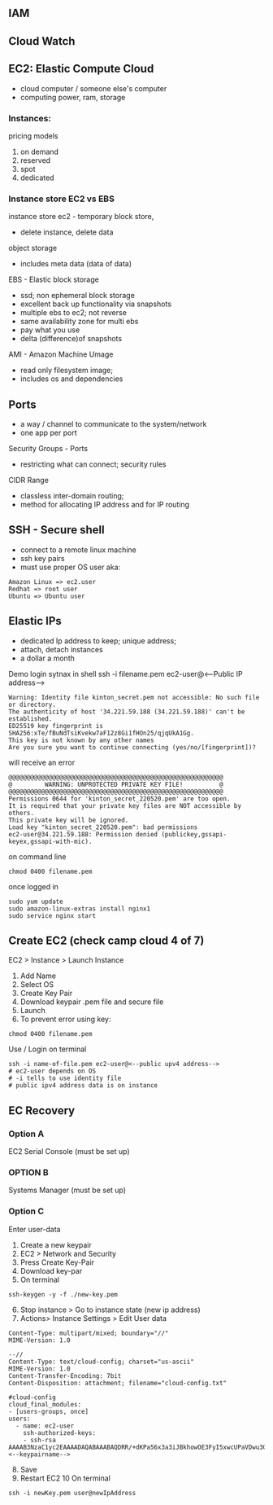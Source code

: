 
## IAM 

## Cloud Watch

## EC2: Elastic Compute Cloud
- cloud computer / someone else's computer
- computing power, ram, storage

### Instances:
pricing models
1. on demand 
2. reserved
3. spot 
4. dedicated 

### Instance store EC2 vs EBS
instance store ec2 - temporary block store, 
- delete instance, delete data

object storage 
- includes meta data (data of data)


EBS - Elastic block storage
- ssd; non ephemeral block storage
- excellent back up functionality via snapshots
- multiple ebs to ec2; not reverse
- same availability zone for multi ebs
- pay what you use
- delta (difference)of snapshots 

AMI - Amazon Machine Umage
- read only filesystem image; 
- includes os and dependencies

## Ports
- a way / channel to communicate to the system/network
- one app per port


Security Groups - Ports
- restricting what can connect; security rules

CIDR Range 
- classless inter-domain routing; 
- method for allocating IP address and for IP routing

## SSH - Secure shell
- connect to a remote linux machine
- ssh key pairs
- must use proper OS user aka:
```
Amazon Linux => ec2.user
Redhat => root user
Ubuntu => Ubuntu user
```

## Elastic IPs
- dedicated Ip address to keep; unique address;
- attach, detach instances
- a dollar a month


Demo
login sytnax in shell
ssh -i filename.pem ec2-user@<--Public IP address-->

```
Warning: Identity file kinton_secret.pem not accessible: No such file or directory.
The authenticity of host '34.221.59.188 (34.221.59.188)' can't be established.
ED25519 key fingerprint is SHA256:xTe/fBuNdTsiKvekw7aF12z8Gi1fHOn25/qjqUkA1Gg.
This key is not known by any other names
Are you sure you want to continue connecting (yes/no/[fingerprint])? 
```

will receive an error
```
@@@@@@@@@@@@@@@@@@@@@@@@@@@@@@@@@@@@@@@@@@@@@@@@@@@@@@@@@@@
@         WARNING: UNPROTECTED PRIVATE KEY FILE!          @
@@@@@@@@@@@@@@@@@@@@@@@@@@@@@@@@@@@@@@@@@@@@@@@@@@@@@@@@@@@
Permissions 0644 for 'kinton_secret_220520.pem' are too open.
It is required that your private key files are NOT accessible by others.
This private key will be ignored.
Load key "kinton_secret_220520.pem": bad permissions
ec2-user@34.221.59.188: Permission denied (publickey,gssapi-keyex,gssapi-with-mic).
```
on command line
```
chmod 0400 filename.pem 
```

once logged in
```
sudo yum update
sudo amazon-linux-extras install nginx1
sudo service nginx start
```

## Create EC2 (check camp cloud 4 of 7)
EC2 > Instance > Launch Instance
1. Add Name
2. Select OS
3. Create Key Pair
4. Download keypair .pem file and secure file
5. Launch
6. To prevent error using key:
```
chmod 0400 filename.pem 
```

Use / Login
on terminal
```
ssh -i name-of-file.pem ec2-user@<--public upv4 address-->
# ec2-user depends on OS
# -i tells to use identity file
# public ipv4 address data is on instance
```
## EC Recovery
### Option A
EC2 Serial Console (must be set up)

### OPTION B
Systems Manager (must be set up)

### Option C
Enter user-data
1. Create a new keypair
2. EC2 > Network and Security 
3. Press Create Key-Pair
4. Download key-par
5. On terminal
```
ssh-keygen -y -f ./new-key.pem
```
6. Stop instance > Go to instance state (new ip address)
7. Actions> Instance Settings > Edit User data
```
Content-Type: multipart/mixed; boundary="//"
MIME-Version: 1.0

--//
Content-Type: text/cloud-config; charset="us-ascii"
MIME-Version: 1.0
Content-Transfer-Encoding: 7bit
Content-Disposition: attachment; filename="cloud-config.txt"

#cloud-config
cloud_final_modules:
- [users-groups, once]
users:
  - name: ec2-user
    ssh-authorized-keys: 
    - ssh-rsa AAAAB3NzaC1yc2EAAAADAQABAAABAQDRR/+dKPa56x3a3iJBkhowOE3FyI5xwcUPaVDwu3Gt3FsWveili2XsSIXicgT9Hx4s/gT1X07bqfEPa99mpZQvdDi/7kSjum2uw0VS/C3rzZ/xXO0yUWTQACQxpCpgz3b8X5DH6gpDBLrAkbDuo8bNFhV+g55iAlByOyDU+BdWoO4+uB+RSY80hd9LJ22wm/pDjy/ww2Vll5Tels4OM+c16kyTnEqiG/VGLyMiI1E2a3BQRwUmRlgM0pf3GNmSUkHxKk34JSPXr8NAMQZHtKCF7vqk+8kQgEj1NQyPk0zQ+r80AxT8gm1V8ayIUmY74ECcqVCwBee9tGDpmcuzCQav <--keypairname-->
```
8. Save
9. Restart EC2
10 On terminal
```
ssh -i newKey.pem user@newIpAddress
```

